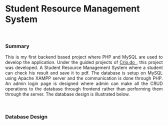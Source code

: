 # Student Resource Management System

<br>

### Summary

<p align="justify">
  This is my first backend based project where PHP and MySQL are used to develop the application. Under the guided projects of <a href="#"> Crio.do </a>, this project was developed. A Student Resource Management System where a student can check his result and save it to pdf. The database is setup on MySQL using Apache XAMPP server and the communication is done through PHP. An admin login page is designed where admin can make all the CRUD operations to the database through frontend rather than performing them through the server. The database design is illustrated below. 
</p>

<br>

### Database Design
